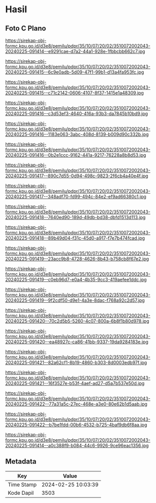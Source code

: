 # Hasil

## Foto C Plano

https://sirekap-obj-formc.kpu.go.id/d3e8/pemilu/pdpr/35/10/07/20/02/3510072002043-20240225-091414--e9291cae-d7a2-44a1-928e-1fbbcbb662c7.jpg

https://sirekap-obj-formc.kpu.go.id/d3e8/pemilu/pdpr/35/10/07/20/02/3510072002043-20240225-091415--6c9e0adb-5d09-47f1-99b1-d13a4fa953fc.jpg

https://sirekap-obj-formc.kpu.go.id/d3e8/pemilu/pdpr/35/10/07/20/02/3510072002043-20240225-091415--c71c2142-0606-4107-8f37-1415e1a48309.jpg

https://sirekap-obj-formc.kpu.go.id/d3e8/pemilu/pdpr/35/10/07/20/02/3510072002043-20240225-091416--c3d53ef3-4640-416a-93b3-da7845b10bd9.jpg

https://sirekap-obj-formc.kpu.go.id/d3e8/pemilu/pdpr/35/10/07/20/02/3510072002043-20240225-091416--1183e063-3abc-408d-8139-b009d90c332b.jpg

https://sirekap-obj-formc.kpu.go.id/d3e8/pemilu/pdpr/35/10/07/20/02/3510072002043-20240225-091416--0b2e1ccc-9162-441a-9217-76228a8b8d53.jpg

https://sirekap-obj-formc.kpu.go.id/d3e8/pemilu/pdpr/35/10/07/20/02/3510072002043-20240225-091417--890c7d55-0d94-498c-9823-2f6cb4a40e4f.jpg

https://sirekap-obj-formc.kpu.go.id/d3e8/pemilu/pdpr/35/10/07/20/02/3510072002043-20240225-091417--348adf70-fd99-494c-84e2-ef9ad66380c1.jpg

https://sirekap-obj-formc.kpu.go.id/d3e8/pemilu/pdpr/35/10/07/20/02/3510072002043-20240225-091418--7640ed90-189d-49db-bd38-dbfd1513d113.jpg

https://sirekap-obj-formc.kpu.go.id/d3e8/pemilu/pdpr/35/10/07/20/02/3510072002043-20240225-091418--89b49d04-f31c-45d0-a917-f7e7b474fcad.jpg

https://sirekap-obj-formc.kpu.go.id/d3e8/pemilu/pdpr/35/10/07/20/02/3510072002043-20240225-091419--23acc9b8-4728-4626-8b43-b758cb8f67e2.jpg

https://sirekap-obj-formc.kpu.go.id/d3e8/pemilu/pdpr/35/10/07/20/02/3510072002043-20240225-091419--c0eb96d7-e0a4-4b35-9cc3-419aefee1ddc.jpg

https://sirekap-obj-formc.kpu.go.id/d3e8/pemilu/pdpr/35/10/07/20/02/3510072002043-20240225-091419--9f2cdf50-d9e1-4a3e-8dac-f768a92c2d57.jpg

https://sirekap-obj-formc.kpu.go.id/d3e8/pemilu/pdpr/35/10/07/20/02/3510072002043-20240225-091420--70c2d5b5-5260-4c07-800a-6b8f1b80d978.jpg

https://sirekap-obj-formc.kpu.go.id/d3e8/pemilu/pdpr/35/10/07/20/02/3510072002043-20240225-091420--ea48927c-ca86-41bb-9337-19da9284183e.jpg

https://sirekap-obj-formc.kpu.go.id/d3e8/pemilu/pdpr/35/10/07/20/02/3510072002043-20240225-091421--82a62cf1-8b19-4860-b303-8d0003edb97f.jpg

https://sirekap-obj-formc.kpu.go.id/d3e8/pemilu/pdpr/35/10/07/20/02/3510072002043-20240225-091421--16f3527e-b53f-4aef-ad27-d5a7b537e50d.jpg

https://sirekap-obj-formc.kpu.go.id/d3e8/pemilu/pdpr/35/10/07/20/02/3510072002043-20240225-091422--77a31a5c-27ec-468e-a3e0-80e62b1d5aab.jpg

https://sirekap-obj-formc.kpu.go.id/d3e8/pemilu/pdpr/35/10/07/20/02/3510072002043-20240225-091422--b7be1fdd-00b6-4532-b725-4baf9db6f8aa.jpg

https://sirekap-obj-formc.kpu.go.id/d3e8/pemilu/pdpr/35/10/07/20/02/3510072002043-20240225-091414--a0c388f9-b084-44c6-9926-9ce96eac1356.jpg


## Metadata

| Key        | Value               |
| ---------- | ------------------- |
| Time Stamp | 2024-02-25 10:03:39 |
| Kode Dapil | 3503                |



